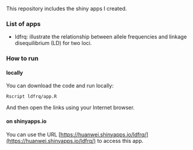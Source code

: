 This repository includes the shiny apps I created.

### List of apps

- ldfrq: illustrate the relationship between allele frequencies and linkage disequilibrium (LD) for two loci.

### How to run

#### locally

You can download the code and run locally:

```
Rscript ldfrq/app.R
```
And then open the links using your Internet browser.

#### on shinyapps.io

You can use the URL [https://huanwei.shinyapps.io/ldfrq/](https://huanwei.shinyapps.io/ldfrq/) to access this app.